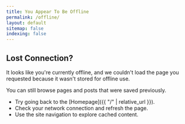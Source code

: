 ```yaml
---
title: You Appear To Be Offline
permalink: /offline/
layout: default
sitemap: false
indexing: false
---
```


## Lost Connection?

It looks like you're currently offline, and we couldn't load the page you requested because it wasn't stored for offline use.

You can still browse pages and posts that were saved previously.

*   Try going back to the [Homepage]({{ "/" | relative_url }}).
*   Check your network connection and refresh the page.
*   Use the site navigation to explore cached content.